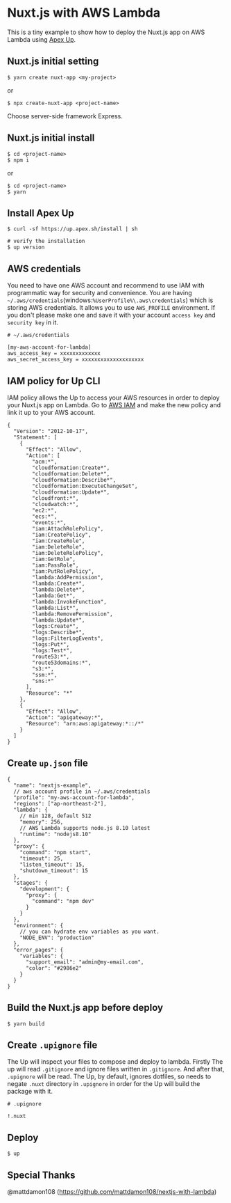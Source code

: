 # Nuxt.js with AWS Lambda

This is a tiny example to show how to deploy the Nuxt.js app on AWS Lambda using [Apex Up](https://up.docs.apex.sh).

## Nuxt.js initial setting

```
$ yarn create nuxt-app <my-project>
``` 

or

```
$ npx create-nuxt-app <project-name>
```

Choose server-side framework Express.

## Nuxt.js initial install

```
$ cd <project-name>
$ npm i
```

or

```
$ cd <project-name>
$ yarn
```

## Install Apex Up

```
$ curl -sf https://up.apex.sh/install | sh

# verify the installation
$ up version
```

## AWS credentials

You need to have one AWS account and recommend to use IAM with programmatic way for security and convenience. You are having `~/.aws/credentials`(windows:`%UserProfile%\.aws\credentials`) which is storing AWS credentials. It allows you to use `AWS_PROFILE` environment. If you don't please make one and save it with your account `access key` and `security key` in it.

```
# ~/.aws/credentials

[my-aws-account-for-lambda]
aws_access_key = xxxxxxxxxxxxx
aws_secret_access_key = xxxxxxxxxxxxxxxxxxxx
```

## IAM policy for Up CLI

IAM policy allows the Up to access your AWS resources in order to deploy your Nuxt.js app on Lambda. Go to [AWS IAM](https://aws.amazon.com/iam/) and make the new policy and link it up to your AWS account.

```
{
  "Version": "2012-10-17",
  "Statement": [
    {
      "Effect": "Allow",
      "Action": [
        "acm:*",
        "cloudformation:Create*",
        "cloudformation:Delete*",
        "cloudformation:Describe*",
        "cloudformation:ExecuteChangeSet",
        "cloudformation:Update*",
        "cloudfront:*",
        "cloudwatch:*",
        "ec2:*",
        "ecs:*",
        "events:*",
        "iam:AttachRolePolicy",
        "iam:CreatePolicy",
        "iam:CreateRole",
        "iam:DeleteRole",
        "iam:DeleteRolePolicy",
        "iam:GetRole",
        "iam:PassRole",
        "iam:PutRolePolicy",
        "lambda:AddPermission",
        "lambda:Create*",
        "lambda:Delete*",
        "lambda:Get*",
        "lambda:InvokeFunction",
        "lambda:List*",
        "lambda:RemovePermission",
        "lambda:Update*",
        "logs:Create*",
        "logs:Describe*",
        "logs:FilterLogEvents",
        "logs:Put*",
        "logs:Test*",
        "route53:*",
        "route53domains:*",
        "s3:*",
        "ssm:*",
        "sns:*"
      ],
      "Resource": "*"
    },
    {
      "Effect": "Allow",
      "Action": "apigateway:*",
      "Resource": "arn:aws:apigateway:*::/*"
    }
  ]
}
```

## Create `up.json` file

```
{
  "name": "nextjs-example",
  // aws account profile in ~/.aws/credentials
  "profile": "my-aws-account-for-lambda",
  "regions": ["ap-northeast-2"],
  "lambda": {
    // min 128, default 512
    "memory": 256,
    // AWS Lambda supports node.js 8.10 latest
    "runtime": "nodejs8.10"
  },
  "proxy": {
    "command": "npm start",
    "timeout": 25,
    "listen_timeout": 15,
    "shutdown_timeout": 15
  },
  "stages": {
    "development": {
      "proxy": {
        "command": "npm dev"
      }
    }
  },
  "environment": {
    // you can hydrate env variables as you want.
    "NODE_ENV": "production"
  },
  "error_pages": {
    "variables": {
      "support_email": "admin@my-email.com",
      "color": "#2986e2"
    }
  }
}
```

## Build the Nuxt.js app before deploy

```
$ yarn build
```

## Create `.upignore` file

The Up will inspect your files to compose and deploy to lambda. Firstly The up will read `.gitignore` and ignore files written in `.gitignore`. And after that, `.upignore` will be read. The Up, by default, ignores dotfiles, so needs to negate `.nuxt` directory in `.upignore` in order for the Up will build the package with it.

```
# .upignore

!.nuxt
```

## Deploy

```
$ up
```

## Special Thanks

@mattdamon108 (https://github.com/mattdamon108/nextjs-with-lambda)
